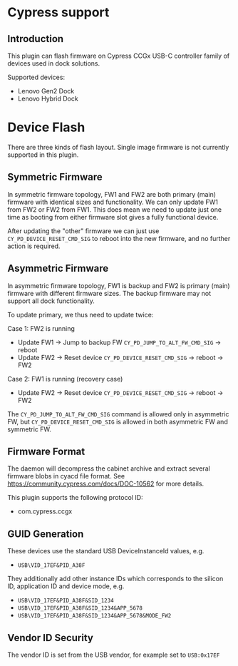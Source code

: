 Cypress support
===============

Introduction
------------
This plugin can flash firmware on Cypress CCGx USB-C controller family of
devices used in dock solutions.

Supported devices:

 * Lenovo Gen2 Dock
 * Lenovo Hybrid Dock

Device Flash
============

There are three kinds of flash layout. Single image firmware is not currently
supported in this plugin.

Symmetric Firmware
------------------

In symmetric firmware topology, FW1 and FW2 are both primary (main) firmware
with identical sizes and functionality. We can only update FW1 from FW2 or FW2
from FW1. This does mean we need to update just one time as booting from either
firmware slot gives a fully functional device.

After updating the "other" firmware we can just use `CY_PD_DEVICE_RESET_CMD_SIG`
to reboot into the new firmware, and no further action is required.

Asymmetric Firmware
-------------------

In asymmetric firmware topology, FW1 is backup and FW2 is primary (main)
firmware with different firmware sizes. The backup firmware may not support all
dock functionality.

To update primary, we thus need to update twice:

Case 1: FW2 is running

 * Update FW1 -> Jump to backup FW `CY_PD_JUMP_TO_ALT_FW_CMD_SIG` -> reboot
 * Update FW2 -> Reset device `CY_PD_DEVICE_RESET_CMD_SIG` -> reboot -> FW2

Case 2: FW1 is running (recovery case)

 * Update FW2 ->  Reset device `CY_PD_DEVICE_RESET_CMD_SIG` -> reboot -> FW2

The `CY_PD_JUMP_TO_ALT_FW_CMD_SIG` command is allowed only in asymmetric FW, but
`CY_PD_DEVICE_RESET_CMD_SIG` is allowed in both asymmetric FW and symmetric FW.

Firmware Format
---------------
The daemon will decompress the cabinet archive and extract several firmware
blobs in cyacd file format. See https://community.cypress.com/docs/DOC-10562
for more details.

This plugin supports the following protocol ID:

 * com.cypress.ccgx

GUID Generation
---------------

These devices use the standard USB DeviceInstanceId values, e.g.

 * `USB\VID_17EF&PID_A38F`

They additionally add other instance IDs which corresponds to the silicon ID,
application ID and device mode, e.g.

 * `USB\VID_17EF&PID_A38F&SID_1234`
 * `USB\VID_17EF&PID_A38F&SID_1234&APP_5678`
 * `USB\VID_17EF&PID_A38F&SID_1234&APP_5678&MODE_FW2`

Vendor ID Security
------------------

The vendor ID is set from the USB vendor, for example set to `USB:0x17EF`
